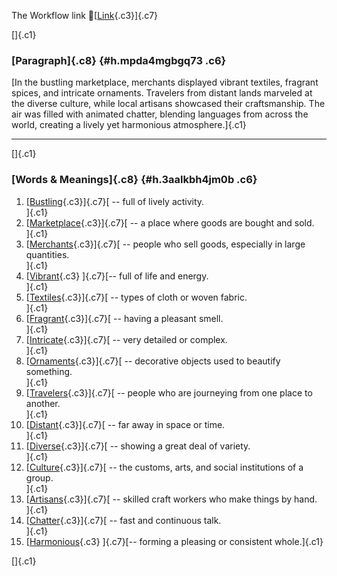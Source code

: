 The Workflow link
👏[[Link](https://www.google.com/url?q=http://www.google.com&sa=D&source=editors&ust=1759695336646847&usg=AOvVaw2t51mS7QQ4-K-shRbd1f73){.c3}]{.c7}

[]{.c1}

### [Paragraph]{.c8} {#h.mpda4mgbgq73 .c6}

[In the bustling marketplace, merchants displayed vibrant textiles,
fragrant spices, and intricate ornaments. Travelers from distant lands
marveled at the diverse culture, while local artisans showcased their
craftsmanship. The air was filled with animated chatter, blending
languages from across the world, creating a lively yet harmonious
atmosphere.]{.c1}

------------------------------------------------------------------------

[]{.c1}

### [Words & Meanings]{.c8} {#h.3aalkbh4jm0b .c6}

1.  [[Bustling](https://www.google.com/url?q=http://www.google.com&sa=D&source=editors&ust=1759695336647949&usg=AOvVaw1kYicNJETVHf8-chuLuHI1){.c3}]{.c7}[ --
    full of lively activity.\
    ]{.c1}
2.  [[Marketplace](https://www.google.com/url?q=http://www.google.com&sa=D&source=editors&ust=1759695336648230&usg=AOvVaw07duwWaVuo39gkXezDbdPi){.c3}]{.c7}[ --
    a place where goods are bought and sold.\
    ]{.c1}
3.  [[Merchants](https://www.google.com/url?q=http://www.google.com&sa=D&source=editors&ust=1759695336648596&usg=AOvVaw21Kv2gjpTb6EYDV5ruZlZv){.c3}]{.c7}[ --
    people who sell goods, especially in large quantities.\
    ]{.c1}
4.  [[Vibrant](https://www.google.com/url?q=http://www.google.com&sa=D&source=editors&ust=1759695336649059&usg=AOvVaw0XhmK-UgqfJUdIsecwlSXL){.c3}
    ]{.c7}[-- full of life and energy.\
    ]{.c1}
5.  [[Textiles](https://www.google.com/url?q=http://www.google.com&sa=D&source=editors&ust=1759695336649404&usg=AOvVaw1jG60f2nv0xRMavA0GuoD_){.c3}]{.c7}[ --
    types of cloth or woven fabric.\
    ]{.c1}
6.  [[Fragrant](https://www.google.com/url?q=http://www.google.com&sa=D&source=editors&ust=1759695336649741&usg=AOvVaw0FB_LuQslWabjfXzDKC3tY){.c3}]{.c7}[ --
    having a pleasant smell.\
    ]{.c1}
7.  [[Intricate](https://www.google.com/url?q=http://www.google.com&sa=D&source=editors&ust=1759695336650006&usg=AOvVaw36S5S4PK11LYbwf8Kvwuap){.c3}]{.c7}[ --
    very detailed or complex.\
    ]{.c1}
8.  [[Ornaments](https://www.google.com/url?q=http://www.google.com&sa=D&source=editors&ust=1759695336650238&usg=AOvVaw2SLNyE7HIAoiyPr8Zps5AH){.c3}]{.c7}[ --
    decorative objects used to beautify something.\
    ]{.c1}
9.  [[Travelers](https://www.google.com/url?q=http://www.google.com&sa=D&source=editors&ust=1759695336650670&usg=AOvVaw2a_Y2oc47d2cHQYRDJ95xN){.c3}]{.c7}[ --
    people who are journeying from one place to another.\
    ]{.c1}
10. [[Distant](https://www.google.com/url?q=http://www.google.com&sa=D&source=editors&ust=1759695336651163&usg=AOvVaw3K2SoBhf9SHZzFkcCudg8v){.c3}]{.c7}[ --
    far away in space or time.\
    ]{.c1}
11. [[Diverse](https://www.google.com/url?q=http://www.google.com&sa=D&source=editors&ust=1759695336651460&usg=AOvVaw3QbkgLDmSA6CABs6VfOHvo){.c3}]{.c7}[ --
    showing a great deal of variety.\
    ]{.c1}
12. [[Culture](https://www.google.com/url?q=http://www.google.com&sa=D&source=editors&ust=1759695336651654&usg=AOvVaw1paOzIZ0W5fjrmGQe2Faxf){.c3}]{.c7}[ --
    the customs, arts, and social institutions of a group.\
    ]{.c1}
13. [[Artisans](https://www.google.com/url?q=http://www.google.com&sa=D&source=editors&ust=1759695336651877&usg=AOvVaw0RdtNPp_V8ZQFFsyXefYu6){.c3}]{.c7}[ --
    skilled craft workers who make things by hand.\
    ]{.c1}
14. [[Chatter](https://www.google.com/url?q=http://www.google.com&sa=D&source=editors&ust=1759695336652163&usg=AOvVaw0n8W5ugjp1IY1377EgY33d){.c3}]{.c7}[ --
    fast and continuous talk.\
    ]{.c1}
15. [[Harmonious](https://www.google.com/url?q=http://www.google.com&sa=D&source=editors&ust=1759695336652417&usg=AOvVaw0jtD3kVF-ALwxJixTGZyYE){.c3}
    ]{.c7}[-- forming a pleasing or consistent whole.]{.c1}

[]{.c1}

